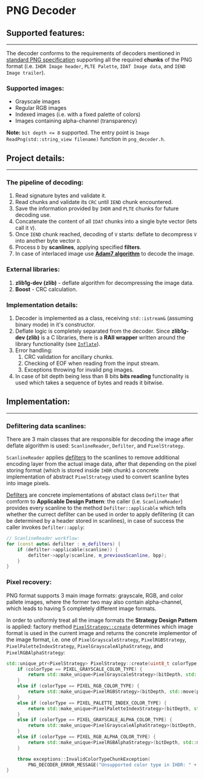 # PNG Decoder

## Supported features:

---

The decoder conforms to the requirements of decoders mentioned in [standard PNG specification](http://www.libpng.org/pub/png/spec/1.2/PNG-Contents.html) supporting all the required **chunks** of the PNG format (i.e. `IHDR Image header`, `PLTE Palette`, `IDAT Image data`, and `IEND Image trailer`).

### Supported images:

- Grayscale images
- Regular RGB images
- Indexed images (i.e. with a fixed palette of colors)
- Images containing alpha-channel (transparency)

**Note:** `bit depth <= 8` supported. The entry point is `Image ReadPng(std::string_view filename)` function in `png_decoder.h`.



## Project details:

---

### The pipeline of decoding:

1. Read signature bytes and validate it.
1. Read chunks and validate its `CRC` until `IEND` chunk encountered.
1. Save the information provided by `IHDR` and `PLTE` chunks for future decoding use.
1. Concatenate the content of all `IDAT` chunks into a single byte vector (lets call it `V`).
1. Once `IEND` chunk reached, decoding of `V` starts: deflate to decompress `V` into another byte vector `D`.
1. Process `D` by **scanlines**, applying specified **filters**.
1. In case of interlaced image use [**Adam7 algorithm**](http://www.libpng.org/pub/png/spec/1.2/PNG-DataRep.html#DR.Image-layout) to decode the image.

### External libraries:

1. **zlib1g-dev (zlib)** - deflate algorithm for decompressing the image data.
1. **Boost** - CRC calculation.

### Implementation details:

1. Decoder is implemented as a class, receiving `std::istream&` (assuming binary mode) in it's constructor.
1. Deflate logic is completely separated from the decoder. Since **zlib1g-dev (zlib)** is a C libraries, there is a **RAII wrapper** written
around the library functionality (see [`Inflate`](./src/inflate/inflate.h)).
1. Error handling:
    1. CRC validation for ancillary chunks.
    1. Checking of EOF when reading from the input stream.
    1. Exceptions throwing for invalid png images.
1. In case of bit depth being less than 8 bits **bits reading** functionality is used which takes a sequence of bytes and reads it bitwise.



## Implementation:

---

### Defiltering data scanlines:

There are 3 main classes that are responsible for decoding the image after deflate algorithm is used: `ScanlineReader`, `Defilter`, and `PixelStrategy`.

`ScanlineReader` applies [defilters]((http://www.libpng.org/pub/png/spec/1.2/PNG-Filters.html)) to the scanlines to remove additional encoding layer from the actual image data, after that depending on the pixel storing format (which is stored inside `IHDR` chunk) a concrete implementation of abstract `PixelStrategy` used to convert scanline bytes into image pixels.

[Defilters](./src/defilter/defilter.h) are concrete implementations of abstact class `Defilter` that comform to **Applicable Design Pattern**: the caller (i.e. `ScanlineReader`) provides every scanline to the method `Defilter::applicable` which tells whether the currect defilter can be used in order to apply defiltering (it can be determined by a header stored in scanlines), in case of success the caller invokes `Defilter::apply`:

```cpp
// ScanlineReader workflow:
for (const auto& defilter : m_defilters) {
    if (defilter->applicable(scanline)) {
        defilter->apply(scanline, m_previousScanline, bpp);
    }
}
```


### Pixel recovery:

PNG format supports 3 main image formats: grayscale, RGB, and color pallete images, where the former two may also contain alpha-channel, which leads to having 5 completely different image formats.

In order to uniformly treat all the image formats the **Strategy Design Pattern** is applied: factory method [`PixelStrategy::create`](./src/scanline-reader/strategy/strategy.h) determines which image format is used in the current image and returns the concrete implementor of the image format, i.e. one of `PixelGrayscaleStrategy`, `PixelRGBStrategy`, `PixelPaletteIndexStrategy`, `PixelGrayscaleAlphaStrategy`, and `PixelRGBAlphaStrategy`:

```cpp
std::unique_ptr<PixelStrategy> PixelStrategy::create(uint8_t colorType, uint8_t bitDepth, PLTE plte) {
    if (colorType == PIXEL_GRAYSCALE_COLOR_TYPE) {
        return std::make_unique<PixelGrayscaleStrategy>(bitDepth, std::move(plte));
    }
    else if (colorType == PIXEL_RGB_COLOR_TYPE) {
        return std::make_unique<PixelRGBStrategy>(bitDepth, std::move(plte));
    }
    else if (colorType == PIXEL_PALETTE_INDEX_COLOR_TYPE) {
        return std::make_unique<PixelPaletteIndexStrategy>(bitDepth, std::move(plte));
    }
    else if (colorType == PIXEL_GRAYSCALE_ALPHA_COLOR_TYPE) {
        return std::make_unique<PixelGrayscaleAlphaStrategy>(bitDepth, std::move(plte));
    }
    else if (colorType == PIXEL_RGB_ALPHA_COLOR_TYPE) {
        return std::make_unique<PixelRGBAlphaStrategy>(bitDepth, std::move(plte));
    }

    throw exceptions::InvalidColorTypeChunkException(
        PNG_DECODER_ERROR_MESSAGE("Unsupported color type in IHDR: " + std::to_string(colorType)));
}
```